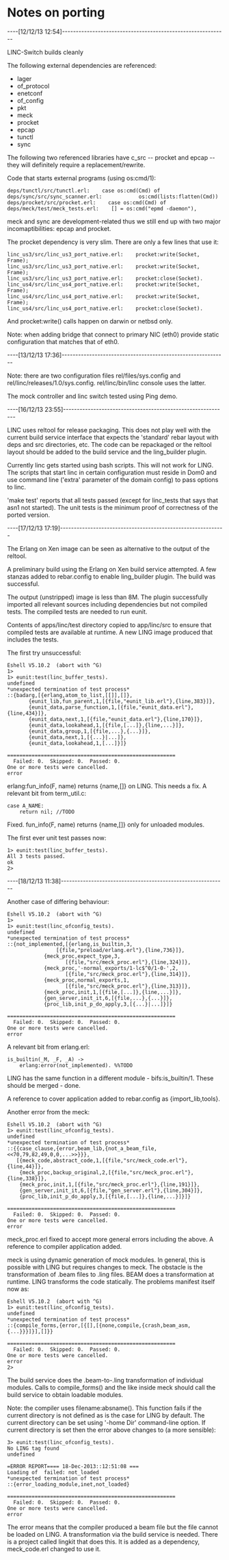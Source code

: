 
# Notes on porting

----[12/12/13 12:54]------------------------------------------------------------

LINC-Switch builds cleanly

The following external dependencies are referenced:

* lager
* of_protocol
* enetconf
* of_config
* pkt
* meck
* procket
* epcap
* tunctl
* sync

The following two referenced libraries have c_src -- procket and epcap -- they
will definitely require a replacement/rewrite.

Code that starts external programs (using os:cmd/1):

	deps/tunctl/src/tunctl.erl:    case os:cmd(Cmd) of
	deps/sync/src/sync_scanner.erl:            os:cmd(lists:flatten(Cmd))
	deps/procket/src/procket.erl:    case os:cmd(Cmd) of
	deps/meck/test/meck_tests.erl:    [] = os:cmd("epmd -daemon"),

meck and sync are development-related thus we still end up with two major
incomaptibilities: epcap and procket.

The procket dependency is very slim. There are only a few lines that use it:

	linc_us3/src/linc_us3_port_native.erl:    procket:write(Socket, Frame);
	linc_us3/src/linc_us3_port_native.erl:    procket:write(Socket, Frame);
	linc_us3/src/linc_us3_port_native.erl:    procket:close(Socket).
	linc_us4/src/linc_us4_port_native.erl:    procket:write(Socket, Frame);
	linc_us4/src/linc_us4_port_native.erl:    procket:write(Socket, Frame);
	linc_us4/src/linc_us4_port_native.erl:    procket:close(Socket).

And procket:write() calls happen on darwin or netbsd only.

Note: when adding bridge that connect to primary NIC (eth0) provide static
configuration that matches that of eth0.

----[13/12/13 17:36]------------------------------------------------------------

Note: there are two configuration files rel/files/sys.config and
rel/linc/releases/1.0/sys.config. rel/linc/bin/linc console uses the latter.

The mock controller and linc switch tested using Ping demo.

----[16/12/13 23:55]------------------------------------------------------------

LINC uses reltool for release packaging. This does not play well with the
current build service interface that expects the 'standard' rebar layout with
deps and src directories, etc. The code can be repackaged or the reltool layout
should be added to the build service and the ling_builder plugin.

Currently linc gets started using bash scripts. This will not work for LING.
The scripts that start linc in certain configuration must reside in Dom0 and use
command line ('extra' parameter of the domain config) to pass options to linc.

'make test' reports that all tests passed (except for linc_tests that says that
asn1 not started). The unit tests is the minimum proof of correctness of the
ported version.

----[17/12/13 17:19]------------------------------------------------------------

The Erlang on Xen image can be seen as alternative to the output of the reltool.

A preliminary build using the Erlang on Xen build service attempted. A few
stanzas added to rebar.config to enable ling_builder plugin. The build was
successful.

The output (unstripped) image is less than 8M. The plugin successfully imported
all relevant sources including dependencies but not compiled tests. The compiled
tests are needed to run eunit.

Contents of apps/linc/test directory copied to app/linc/src to ensure that compiled
tests are available at runtime. A new LING image produced that includes the tests.

The first try unsuccessful:

	Eshell V5.10.2  (abort with ^G)
	1> 
	1> eunit:test(linc_buffer_tests).
	undefined
	*unexpected termination of test process*
	::{badarg,[{erlang,atom_to_list,[[]],[]},
		   {eunit_lib,fun_parent,1,[{file,"eunit_lib.erl"},{line,383}]},
		   {eunit_data,parse_function,1,[{file,"eunit_data.erl"},{line,434}]},
		   {eunit_data,next,1,[{file,"eunit_data.erl"},{line,170}]},
		   {eunit_data,lookahead,1,[{file,[...]},{line,...}]},
		   {eunit_data,group,1,[{file,...},{...}]},
		   {eunit_data,next,1,[{...}|...]},
		   {eunit_data,lookahead,1,[...]}]}

	=======================================================
	  Failed: 0.  Skipped: 0.  Passed: 0.
	One or more tests were cancelled.
	error

erlang:fun_info(F, name) returns {name,[]} on LING. This needs a fix. A
relevant bit from term_util.c:

    case A_NAME:
        return nil; //TODO

Fixed. fun_info(F, name) returns {name,[]} only for unloaded modules.

The first ever unit test passes now:

	1> eunit:test(linc_buffer_tests).
  	All 3 tests passed.
	ok
	2> 

----[18/12/13 11:38]------------------------------------------------------------

Another case of differing behaviour:

	Eshell V5.10.2  (abort with ^G)
	1> 
	1> eunit:test(linc_ofconfig_tests).
	undefined
	*unexpected termination of test process*
	::{not_implemented,[{erlang,is_builtin,3,
				    [{file,"preload/erlang.erl"},{line,736}]},
			    {meck_proc,expect_type,3,
				       [{file,"src/meck_proc.erl"},{line,324}]},
			    {meck_proc,'-normal_exports/1-lc$^0/1-0-',2,
				       [{file,"src/meck_proc.erl"},{line,314}]},
			    {meck_proc,normal_exports,1,
				       [{file,"src/meck_proc.erl"},{line,313}]},
			    {meck_proc,init,1,[{file,[...]},{line,...}]},
			    {gen_server,init_it,6,[{file,...},{...}]},
			    {proc_lib,init_p_do_apply,3,[{...}|...]}]}

	=======================================================
	  Failed: 0.  Skipped: 0.  Passed: 0.
	One or more tests were cancelled.
	error

A relevant bit from erlang.erl:

	is_builtin(_M, _F, _A) ->
		erlang:error(not_implemented). %%TODO

LING has the same function in a different module - bifs:is_builtin/1. These
should be merged - done.

A reference to cover application added to rebar.config as {import_lib,tools}.

Another error from the meck:

	Eshell V5.10.2  (abort with ^G)
	1> eunit:test(linc_ofconfig_tests).
	undefined
	*unexpected termination of test process*
	::{{case_clause,{error,beam_lib,{not_a_beam_file,<<70,79,82,49,0,0,...>>}}},
	   [{meck_code,abstract_code,1,[{file,"src/meck_code.erl"},{line,44}]},
		{meck_proc,backup_original,2,[{file,"src/meck_proc.erl"},{line,338}]},
		{meck_proc,init,1,[{file,"src/meck_proc.erl"},{line,191}]},
		{gen_server,init_it,6,[{file,"gen_server.erl"},{line,304}]},
		{proc_lib,init_p_do_apply,3,[{file,[...]},{line,...}]}]}

	=======================================================
	  Failed: 0.  Skipped: 0.  Passed: 0.
	One or more tests were cancelled.
	error

meck_proc.erl fixed to accept more general errors including the above. A
reference to compiler application added.

meck is using dynamic generation of mock modules. In general, this is possible
with LING but requires changes to meck. The obstacle is the transformation of
.beam files to .ling files. BEAM does a transformation at runtime. LING
transforms the code statically. The problems manifest itself now as:

	Eshell V5.10.2  (abort with ^G)
	1> eunit:test(linc_ofconfig_tests).
	undefined
	*unexpected termination of test process*
	::{compile_forms,{error,[{[],[{none,compile,{crash,beam_asm,{...}}}]}],[]}}

	=======================================================
	  Failed: 0.  Skipped: 0.  Passed: 0.
	One or more tests were cancelled.
	error
	2> 

The build service does the .beam-to-.ling transformation of individual modules.
Calls to compile_forms() and the like inside meck should call the build service
to obtain loadable modules.

Note: the compiler uses filename:absname(). This function fails if the current
directory is not defined as is the case for LING by default. The current
directory can be set using '-home Dir' command-line option. If current directory
is set then the error above changes to (a more sensible):

	3> eunit:test(linc_ofconfig_tests).
	No LING tag found
	undefined

	=ERROR REPORT==== 18-Dec-2013::12:51:08 ===
	Loading of  failed: not_loaded
	*unexpected termination of test process*
	::{error_loading_module,inet,not_loaded}

	=======================================================
	  Failed: 0.  Skipped: 0.  Passed: 0.
	One or more tests were cancelled.
	error

The error means that the compiler produced a beam file but the file cannot be
loaded on LING. A transformation via the build service is needed. There is a
project called lingkit that does this. It is added as a dependency,
meck_code.erl changed to use it.



